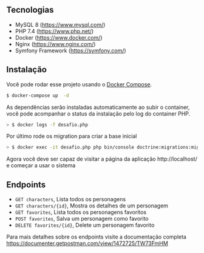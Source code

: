 ## Tecnologias
- MySQL 8 (https://www.mysql.com/)
- PHP 7.4 (https://www.php.net/)
- Docker (https://www.docker.com/)
- Nginx (https://www.nginx.com/)
- Symfony Framework (https://symfony.com/)
## Instalação
Você pode rodar esse projeto usando o [Docker Compose](https://docs.docker.com/compose/install/).
```sh
$ docker-compose up  -d
```

As dependências serão instaladas automaticamente ao subir o container, você pode acompanhar o status da instalação pelo log do container PHP.
```sh
> $ docker logs -f desafio.php
```

Por último rode os migration para criar a base inicial
```sh
> $ docker exec -it desafio.php php bin/console doctrine:migrations:migrate
```

Agora você deve ser capaz de visitar a página da aplicação http://localhost/ e começar a usar o sistema

## Endpoints
- `GET characters`, Lista todos os personagens
- `GET characters/{id}`, Mostra os detalhes de um personagem
- `GET favorites`, Lista todos os personagens favoritos
- `POST favorites`, Salva um personagem como favorito
- `DELETE favorites/{id}`, Delete um personagem favorito
 
Para mais detalhes sobre os endpoints visite a documentação completa https://documenter.getpostman.com/view/1472725/TW73FmHM
 